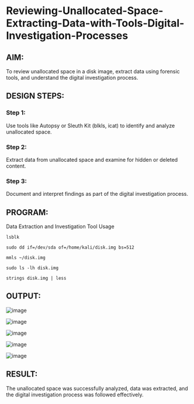 # Reviewing-Unallocated-Space-Extracting-Data-with-Tools-Digital-Investigation-Processes
## AIM:
To review unallocated space in a disk image, extract data using forensic tools, and understand the digital investigation process.

## DESIGN STEPS:
### Step 1:
Use tools like Autopsy or Sleuth Kit (blkls, icat) to identify and analyze unallocated space.

### Step 2:
Extract data from unallocated space and examine for hidden or deleted content.

### Step 3:
Document and interpret findings as part of the digital investigation process.

## PROGRAM:
Data Extraction and Investigation Tool Usage

```
lsblk
```
````
sudo dd if=/dev/sda of=/home/kali/disk.img bs=512
````
```
mmls ~/disk.img
```
```
sudo ls -lh disk.img
```
```
strings disk.img | less
```


## OUTPUT:
![image](https://github.com/user-attachments/assets/28a1ec86-1e18-4043-ae1f-82a1493d1a70)

![image](https://github.com/user-attachments/assets/d53af4b0-1ead-4fee-b0b6-b6355ac8f946)

![image](https://github.com/user-attachments/assets/c5ca0ddd-1bf6-4227-bcef-d2334ee61e7f)

![image](https://github.com/user-attachments/assets/09629f7c-88c7-464a-8ed2-145bf6345d6e)

![image](https://github.com/user-attachments/assets/6de06d3b-837c-44e6-94a0-8e3c3ecc618a)


## RESULT:
The unallocated space was successfully analyzed, data was extracted, and the digital investigation process was followed effectively.
